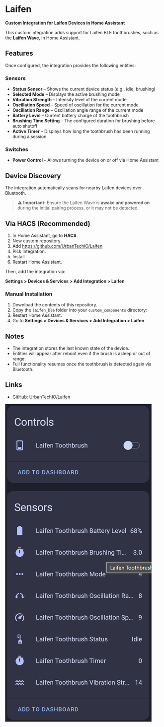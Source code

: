 # Laifen

**Custom Integration for Laifen Devices in Home Assistant**

This custom integration adds support for Laifen BLE toothbrushes, such as the **Laifen Wave**, in Home Assistant.

## Features

Once configured, the integration provides the following entities:

### Sensors

- **Status Sensor** – Shows the current device status (e.g., idle, brushing)
- **Selected Mode** – Displays the active brushing mode
- **Vibration Strength** – Intensity level of the current mode
- **Oscillation Speed** – Speed of oscillation for the current mode
- **Oscillation Range** – Oscillation angle range of the current mode
- **Battery Level** – Current battery charge of the toothbrush
- **Brushing Time Setting** – The configured duration for brushing before auto shutoff
- **Active Timer** – Displays how long the toothbrush has been running during a session

### Switches

- **Power Control** – Allows turning the device on or off via Home Assistant

## Device Discovery

The integration automatically scans for nearby Laifen devices over Bluetooth.  
> ⚠️ **Important:** Ensure the Laifen Wave is **awake and powered on** during the initial pairing process, or it may not be detected.

## Via HACS (Recommended)

1. In Home Assistant, go to **HACS**.
2. New custom repository.
3. Add https://github.com/UrbanTechIO/Laifen
4. Pick Integration.
5. Install
6. Restart Home Assistant.

Then, add the integration via:

**Settings > Devices & Services > Add Integration > Laifen**

### Manual Installation

1. Download the contents of this repository.
2. Copy the `laifen_ble` folder into your `custom_components` directory:
3. Restart Home Assistant.
4. Go to **Settings > Devices & Services > Add Integration > Laifen**

## Notes

- The integration stores the last known state of the device.
- Entities will appear after reboot even if the brush is asleep or out of range.
- Full functionality resumes once the toothbrush is detected again via Bluetooth.

## Links

- GitHub: [UrbanTechIO/Laifen](https://github.com/UrbanTechIO/Laifen)

![Air Quality Card](./custom_components/laifen_ble/img/laifen.png)
